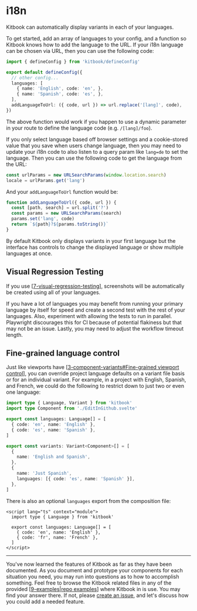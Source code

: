 # i18n

Kitbook can automatically display variants in each of your languages.

To get started, add an array of languages to your config, and a function so Kitbook knows how to add the language to the URL. If your i18n language can be chosen via URL, then you can use the following code:

```ts title="vite.config.ts" {5-9}
import { defineConfig } from 'kitbook/defineConfig'

export default defineConfig({
  // other config...
  languages: [
    { name: 'English', code: 'en', },
    { name: 'Spanish', code: 'es', },
  ],
  addLanguageToUrl: ({ code, url }) => url.replace('[lang]', code),
})
```

The above function would work if you happen to use a dynamic parameter in your route to define the language code (e.g. `/[lang]/foo`).

If you only select language based off browser settings and a cookie-stored value that you save when users change language, then you may need to update your i18n code to also listen to a query param like `lang=de` to set the language. Then you can use the following code to get the language from the URL:

```ts
const urlParams = new URLSearchParams(window.location.search)
locale = urlParams.get('lang')
```

And your `addLanguageToUrl` function would be:

```ts
function addLanguageToUrl({ code, url }) {
  const [path, search] = url.split('?')
  const params = new URLSearchParams(search)
  params.set('lang', code)
  return `${path}?${params.toString()}`
}
```

By default Kitbook only displays variants in your first language but the interface has controls to change the displayed language or show multiple languages at once.

## Visual Regression Testing

If you use [[7-visual-regression-testing]], screenshots will be automatically be created using all of your languages.

If you have a lot of languages you may benefit from running your primary language by itself for speed and create a second test with the rest of your languages. Also, experiment with allowing the tests to run in parallel. Playwright discourages this for CI because of potential flakiness but that may not be an issue. Lastly, you may need to adjust the workflow timeout length.

## Fine-grained language control

Just like viewports have [[3-component-variants#Fine-grained viewport control]], you can override project language defaults on a variant file basis or for an individual variant. For example, in a project with English, Spanish, and French, we could do the following to restrict down to just two or even one language:

```ts title="foo.variants.ts"
import type { Language, Variant } from 'kitbook'
import type Component from './EditInGithub.svelte'

export const languages: Language[] = [
  { code: 'en', name: 'English' },
  { code: 'es', name: 'Spanish' },
]

export const variants: Variant<Component>[] = [
  {
    name: 'English and Spanish',
  },
  {
    name: 'Just Spanish',
    languages: [{ code: 'es', name: 'Spanish' }],
  },
]
```

<!-- Some components may not have any translated strings and so it doesn't make sense to iterate across languages. In that case you can just export an empty languages array from the variants file to show the first language: -->

<!-- title="foo.variants.ts"
export const languages = [] -->

There is also an optional `languages` export from the composition file:

```svelte title="foo.composition"
<script lang="ts" context="module">
  import type { Language } from 'kitbook'

  export const languages: Language[] = [
    { code: 'en', name: 'English' },
    { code: 'fr', name: 'French' },
  ]
</script>
``` 

<!-- Once again, an empty array is a quick way to just show the first language. -->

---

You've now learned the features of Kitbook as far as they have been documented. As you document and prototype your components for each situation you need, you may run into questions as to how to accomplish something. Feel free to browse the Kitbook related files in any of the provided [[9-examples|repo examples]] where Kitbook in is use. You may find your answer there. If not, please [create an issue](https://github.com/jacob-8/kitbook/issues/new), and let's discuss how you could add a needed feature.


[//begin]: # "Autogenerated link references for markdown compatibility"
[7-visual-regression-testing]: 7-visual-regression-testing.md "Visual Regression Testing"
[3-component-variants#Fine-grained viewport control]: 3-component-variants.md "Component Variants"
[9-examples|repo examples]: 9-examples.md "Examples"
[//end]: # "Autogenerated link references"